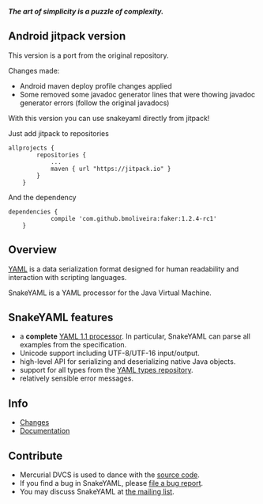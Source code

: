 ***The art of simplicity is a puzzle of complexity.***

## Android jitpack version ##

This version is a port from the original repository.

Changes made:

- Android maven deploy profile changes applied
- Some removed some javadoc generator lines that were thowing javadoc generator errors (follow the original javadocs)

With this version you can use snakeyaml directly from jitpack!

Just add jitpack to repositories

```
allprojects {
		repositories {
			...
			maven { url "https://jitpack.io" }
		}
	}
```
And the dependency

```
dependencies {
	        compile 'com.github.bmoliveira:faker:1.2.4-rc1'
	}
```


## Overview ##
[YAML](http://yaml.org) is a data serialization format designed for human readability and interaction with scripting languages.

SnakeYAML is a YAML processor for the Java Virtual Machine.

## SnakeYAML features ##

* a **complete** [YAML 1.1 processor](http://yaml.org/spec/1.1/current.html). In particular, SnakeYAML can parse all examples from the specification.
* Unicode support including UTF-8/UTF-16 input/output.
* high-level API for serializing and deserializing native Java objects.
* support for all types from the [YAML types repository](http://yaml.org/type/index.html).
* relatively sensible error messages.

## Info ##
 * [Changes](https://bitbucket.org/asomov/snakeyaml/wiki/Changes)
 * [Documentation](https://bitbucket.org/asomov/snakeyaml/wiki/Documentation)

## Contribute ##
* Mercurial DVCS is used to dance with the [source code](https://bitbucket.org/asomov/snakeyaml/src).
* If you find a bug in SnakeYAML, please [file a bug report](https://bitbucket.org/asomov/snakeyaml/issues?status=new&status=open).
* You may discuss SnakeYAML at
[the mailing list](http://groups.google.com/group/snakeyaml-core).
